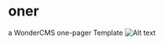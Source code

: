 # oner
a WonderCMS one-pager Template
![Alt text](oner/img/screencapture.png?raw=true "Optional Title")
